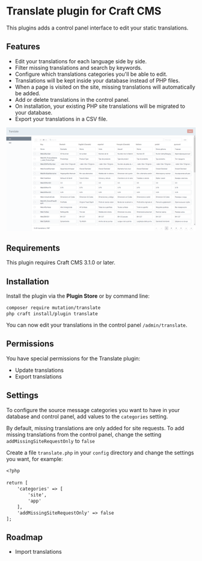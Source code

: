 # Translate plugin for Craft CMS

This plugins adds a control panel interface to edit your static translations. 

## Features

- Edit your translations for each language side by side.
- Filter missing translations and search by keywords.
- Configure which translations categories you'll be able to edit.
- Translations will be kept inside your database instead of PHP files.
- When a page is visited on the site, missing translations will automatically be added.
- Add or delete translations in the control panel.
- On installation, your existing PHP site translations will be migrated to your database.
- Export your translations in a CSV file.

![Screenshot](./img/translate-plugin-screenhot.png)

## Requirements

This plugin requires Craft CMS 3.1.0 or later.

## Installation

Install the plugin via the **Plugin Store** or by command line:
```
composer require mutation/translate
php craft install/plugin translate
```

You can now edit your translations in the control panel `/admin/translate`.

## Permissions

You have special permissions for the Translate plugin:
- Update translations
- Export translations

## Settings

To configure the source message categories you want to have in your database and control panel, add values to the `categories` setting.

By default, missing translations are only added for site requests. To add missing translations from the control panel, change the setting `addMissingSiteRequestOnly` to `false`

Create a file `translate.php` in your `config` directory and change the settings you want, for example:
```
<?php

return [
    'categories' => [
        'site',
        'app'
    ],
    'addMissingSiteRequestOnly' => false
];
```

## Roadmap

- Import translations
